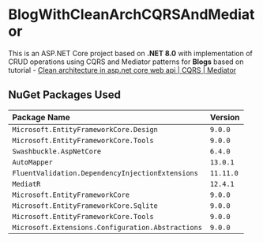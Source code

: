 # BlogWithCleanArchCQRSAndMediator

This is an ASP.NET Core project based on **.NET 8.0** with implementation of CRUD operations using CQRS and Mediator patterns for **Blogs** based on tutorial - [Clean architecture in asp.net core web api | CQRS | Mediator](https://www.youtube.com/watch?v=C8mh8cziDSU)

## NuGet Packages Used

| Package Name | Version |
| :-------- | :------- | 
| `Microsoft.EntityFrameworkCore.Design` | `9.0.0` | 
| `Microsoft.EntityFrameworkCore.Tools` | `9.0.0` |
| `Swashbuckle.AspNetCore` | `6.4.0` | 
| `AutoMapper` | `13.0.1` | 
| `FluentValidation.DependencyInjectionExtensions` | `11.11.0` | 
| `MediatR` | `12.4.1` |
| `Microsoft.EntityFrameworkCore` | `9.0.0` | 
| `Microsoft.EntityFrameworkCore.Sqlite` | `9.0.0` | 
| `Microsoft.EntityFrameworkCore.Tools` | `9.0.0` | 
| `Microsoft.Extensions.Configuration.Abstractions` | `9.0.0` |



